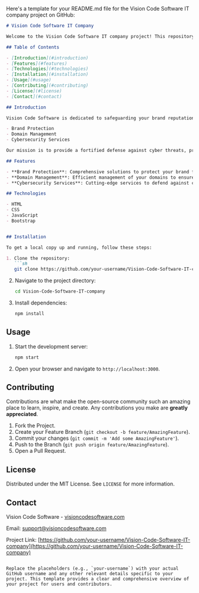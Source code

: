 Here's a template for your README.md file for the Vision Code Software IT company project on GitHub:

```markdown
# Vision Code Software IT Company

Welcome to the Vision Code Software IT company project! This repository contains the source code and documentation for our comprehensive IT solutions, focusing on brand protection, domain management, and cybersecurity services.

## Table of Contents

- [Introduction](#introduction)
- [Features](#features)
- [Technologies](#technologies)
- [Installation](#installation)
- [Usage](#usage)
- [Contributing](#contributing)
- [License](#license)
- [Contact](#contact)

## Introduction

Vision Code Software is dedicated to safeguarding your brand reputation in the digital landscape. Our solutions include:

- Brand Protection
- Domain Management
- Cybersecurity Services

Our mission is to provide a fortified defense against cyber threats, protecting your valuable data and digital assets.

## Features

- **Brand Protection**: Comprehensive solutions to protect your brand from unauthorized use.
- **Domain Management**: Efficient management of your domains to ensure security and availability.
- **Cybersecurity Services**: Cutting-edge services to defend against cyber threats.

## Technologies

- HTML
- CSS
- JavaScript
- Bootstrap


## Installation

To get a local copy up and running, follow these steps:

1. Clone the repository:
   ```sh
   git clone https://github.com/your-username/Vision-Code-Software-IT-company.git
   ```
2. Navigate to the project directory:
   ```sh
   cd Vision-Code-Software-IT-company
   ```
3. Install dependencies:
   ```sh
   npm install
   ```

## Usage

1. Start the development server:
   ```sh
   npm start
   ```
2. Open your browser and navigate to `http://localhost:3000`.

## Contributing

Contributions are what make the open-source community such an amazing place to learn, inspire, and create. Any contributions you make are **greatly appreciated**.

1. Fork the Project.
2. Create your Feature Branch (`git checkout -b feature/AmazingFeature`).
3. Commit your changes (`git commit -m 'Add some AmazingFeature'`).
4. Push to the Branch (`git push origin feature/AmazingFeature`).
5. Open a Pull Request.

## License

Distributed under the MIT License. See `LICENSE` for more information.

## Contact

Vision Code Software - [visioncodesoftware.com](https://www.visioncodesoftware.com)

Email: support@visioncodesoftware.com

Project Link: [https://github.com/your-username/Vision-Code-Software-IT-company](https://github.com/your-username/Vision-Code-Software-IT-company)
```

Replace the placeholders (e.g., `your-username`) with your actual GitHub username and any other relevant details specific to your project. This template provides a clear and comprehensive overview of your project for users and contributors.
